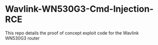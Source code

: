 # Wavlink-WN530G3-Cmd-Injection-RCE
This repo details the proof of concept exploit code for the Wavlink WN530G3 router

